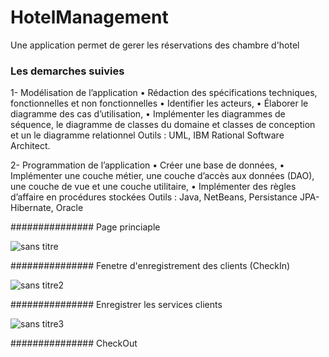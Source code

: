 # HotelManagement
Une application permet de gerer les réservations des chambre d'hotel 
### Les demarches suivies 
1-	Modélisation de l’application
•	Rédaction des spécifications techniques, fonctionnelles et non fonctionnelles 
•	Identifier les acteurs,
•	Élaborer le diagramme des cas d’utilisation, 
•	Implémenter les diagrammes de séquence, le diagramme de classes du domaine et classes de conception et un le diagramme relationnel
Outils : UML, IBM Rational Software Architect. 

2-	Programmation de l’application
•	Créer une base de données,
•	Implémenter une couche métier, une couche d’accès aux données (DAO), une couche de vue et une couche utilitaire,
•	Implémenter des règles d’affaire en procédures stockées 
Outils : Java, NetBeans, Persistance JPA-Hibernate, Oracle


############### Page princiaple 

![sans titre](https://user-images.githubusercontent.com/26189475/39713746-e35237f2-51f5-11e8-9370-4a1b1bb9e1f2.jpg)


############### Fenetre d'enregistrement des clients (CheckIn)

![sans titre2](https://user-images.githubusercontent.com/26189475/39713843-3566e47a-51f6-11e8-8216-a271bd59703f.jpg)


############### Enregistrer les services clients 

![sans titre3](https://user-images.githubusercontent.com/26189475/39714086-fe7c4382-51f6-11e8-9331-a2804cba7db7.jpg)

###############  CheckOut

